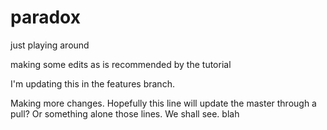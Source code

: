 # paradox
just playing around 

making some edits as is recommended by the tutorial

I'm updating this in the features branch. 

Making more changes. Hopefully this line will update the master through a pull? Or something alone those lines. We shall see. 
blah